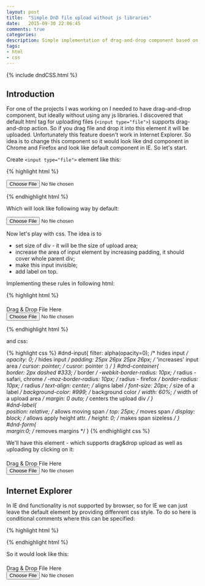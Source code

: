 ```yaml
---
layout: post
title:  "Simple DnD file upload without js libraries"
date:   2015-09-30 22:06:45
comments: true
categories:
description: Simple implementation of drag-and-drop component based on basic 'input type="file"' HTML tag without any js libraries. 
tags: 
- html
- css
---
```


{% include dndCSS.html %}

## Introduction

For one of the projects I was working on I needed to have drag-and-drop component, but ideally without using any js libraries. I discovered that default html tag for uploading files (`<input type="file">`) supports drag-and-drop action. So if you drag file and drop it into this element it will be uploaded. Unfortunately this feature doesn't work in Internet Explorer. So idea is to change this component so it would look like dnd component in Chrome and Firefox and look like default component in IE. So let's start.

Create `<input type="file">` element like this:

{% highlight html %}
<div>
 <form>
    <input type="file">
  </form>
</div>
{% endhighlight html %}

Which will look like following way by default:

<div>
 <form>
    <input type="file">
  </form>
</div>

Now let's play with css. The idea is to 
 
 - set size of div - it will be the size of upload area;
 - increase the area of input element by increasing padding, it should cover whole parent div; 
 - make this input invisible;
 - add label on top.

Implementing these rules in following html:

{% highlight html %}
<div style="margin-top: 20px">
  <div id="dnd-container">
    <span id="dnd-label">Drag & Drop File Here</span>
    <form id="dnd-form">
      <input type="file" id="dnd-input">
    </form>
  </div>
</div>
{% endhighlight html %}

and css:

{% highlight css %}
#dnd-input{
  filter: alpha(opacity=0);      /* hides input */
  opacity: 0;                    /* hides input */
  padding: 25px 26px 25px 26px;  /* 'increases' input area */
  cursor: pointer;               /* cusror: pointer :) */
}
#dnd-container{  
  border: 2px dashed #333;       /* border */
  -webkit-border-radius: 10px;   /* radius - safari, chrome */
  -moz-border-radius: 10px;      /* radius - firefox */
  border-radius: 10px;           /* radius */
  text-align: center;            /* aligns label */ 
  font-size: 20px;               /* size of a label */
  background-color: #999;        /* background color */
  width: 60%;                    /* width of a upload area */
  margin: 0 auto;                /* centers the upload div */
}  
#dnd-label{  
  position: relative;            /* allows moving span */
  top: 25px;                     /* moves span */
  display: block;                /* allows apply height attr. */
  height: 0;                     /* makes span sizeless */
}  
#dnd-form{  
  margin:0;                      /* removes margins */
}
{% endhighlight css %}

We'll have this element - which supports drag&drop upload as well as uploading by clicking on it:

<style type="text/css">
  #dndUploadLbl{display: none }
  #file-upload-input{
    filter: alpha(opacity=100);
    opacity: 1;
    padding: 5px 10px 5px 10px;
  }
  #attachment-note{
    padding: 10px 0px 10px 0px;
  }
</style>

<!-- IE 10, 11 -->
<style type="text/css">
  @media all and (-ms-high-contrast: none), (-ms-high-contrast: active) {
    #dndUploadLbl {display: none}
    #file-upload-input{
      filter: alpha(opacity=100);
      opacity: 1;
      padding: 5px 10px 5px 10px;
    }
    #attachment-note{
      padding: 10px 0px 10px 0px;
    }
  }
</style>

<div style="margin-top: 20px">
  <div id="dnd-container">
    <span id="dnd-label">Drag & Drop File Here</span>
    <form id="dnd-form">
      <input id="dnd-input" type="file">
    </form>
  </div>
</div>

## Internet Explorer

In IE dnd functionality is not supported by browser, so for IE we can just leave the default element by providing diffenrent css style. To do so here is conditional comments where this can be specified:

{% highlight html %}
<!-- IE 7, 8, 9 -->
<!--[if IE]>
<style type="text/css">
  #dndUploadLbl{display: none }
  #file-upload-input{
    filter: alpha(opacity=100);
    opacity: 1;
    padding: 5px 10px 5px 10px;
  }
  #attachment-note{
    padding: 10px 0px 10px 0px;
  }
</style>
<![endif]-->

<!-- IE 10, 11 -->
<style type="text/css">
  @media all and (-ms-high-contrast: none), (-ms-high-contrast: active) {
    #dndUploadLbl {display: none}
    #file-upload-input{
      filter: alpha(opacity=100);
      opacity: 1;
      padding: 5px 10px 5px 10px;
    }
    #attachment-note{
      padding: 10px 0px 10px 0px;
    }
  }
</style>
{% endhighlight html %}

So it would look like this:

<div style="margin-top: 20px">
  <div id="dnd-container-ie">
    <span id="dnd-label-ie">Drag & Drop File Here</span>
    <form id="dnd-form-ie">
      <input id="dnd-input-ie" type="file">
    </form>
  </div>
</div>